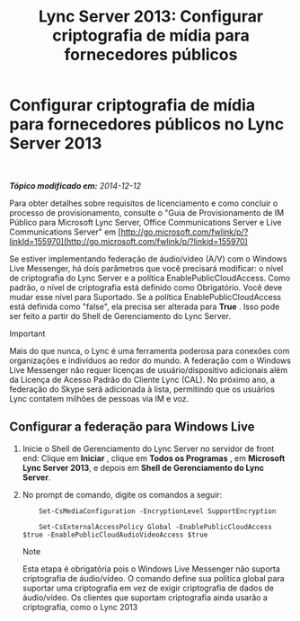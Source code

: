 ﻿---
title: 'Lync Server 2013: Configurar criptografia de mídia para fornecedores públicos'
TOCTitle: Configurar criptografia de mídia para fornecedores públicos
ms:assetid: a95814cf-c5a9-4652-8ffc-c469a2653153
ms:mtpsurl: https://technet.microsoft.com/pt-br/library/JJ205149(v=OCS.15)
ms:contentKeyID: 49307740
ms.date: 05/19/2016
mtps_version: v=OCS.15
ms.translationtype: HT
---

# Configurar criptografia de mídia para fornecedores públicos no Lync Server 2013

 

_**Tópico modificado em:** 2014-12-12_

Para obter detalhes sobre requisitos de licenciamento e como concluir o processo de provisionamento, consulte o "Guia de Provisionamento de IM Público para Microsoft Lync Server, Office Communications Server e Live Communications Server" em [http://go.microsoft.com/fwlink/p/?linkId=155970](http://go.microsoft.com/fwlink/p/?linkid=155970)

Se estiver implementando federação de áudio/vídeo (A/V) com o Windows Live Messenger, há dois parâmetros que você precisará modificar: o nível de criptografia do Lync Server e a política EnablePublicCloudAccess. Como padrão, o nível de criptografia está definido como Obrigatório. Você deve mudar esse nível para Suportado. Se a política EnablePublicCloudAccess está definida como "false", ela precisa ser alterada para **True** . Isso pode ser feito a partir do Shell de Gerenciamento do Lync Server.

> [!important]  
> Mais do que nunca, o Lync é uma ferramenta poderosa para conexões com organizações e indivíduos ao redor do mundo. A federação com o Windows Live Messenger não requer licenças de usuário/dispositivo adicionais além da Licença de Acesso Padrão do Cliente Lync (CAL). No próximo ano, a federação do Skype será adicionada à lista, permitindo que os usuários Lync contatem milhões de pessoas via IM e voz.

## Configurar a federação para Windows Live

1.  Inicie o Shell de Gerenciamento do Lync Server no servidor de front end: Clique em **Iniciar** , clique em **Todos os Programas** , em **Microsoft Lync Server 2013**, e depois em **Shell de Gerenciamento do Lync Server**.

2.  No prompt de comando, digite os comandos a seguir:
    
    ```
        Set-CsMediaConfiguration -EncryptionLevel SupportEncryption
    ```
    ```    
        Set-CsExternalAccessPolicy Global -EnablePublicCloudAccess $true -EnablePublicCloudAudioVideoAccess $true
    ```
    
    > [!note]  
    > Esta etapa é obrigatória pois o Windows Live Messenger não suporta criptografia de áudio/vídeo. O comando define sua política global para suportar uma criptografia em vez de exigir criptografia de dados de áudio/vídeo. Os clientes que suportam criptografia ainda usarão a criptografia, como o Lync 2013
